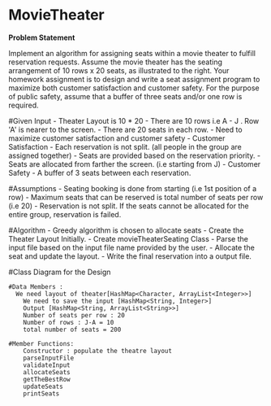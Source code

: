 # MovieTheater

**Problem Statement**

Implement an algorithm for assigning seats within a movie theater to
fulfill reservation requests. Assume the movie theater has the seating
arrangement of 10 rows x 20 seats, as illustrated to the right.
Your homework assignment is to design and write a seat assignment
program to maximize both customer satisfaction and customer
safety. For the purpose of public safety, assume that a buffer of three
seats and/or one row is required.

#Given Input
    - Theater Layout is 10 * 20
    - There are 10 rows i.e A - J . Row 'A' is nearer to the screen.
    - There are 20 seats in each row.
    - Need to maximize customer satisfaction and customer safety
    - Customer Satisfaction
        - Each reservation is not split. (all people in the group are assigned together)
        - Seats are provided based on the reservation priority.
        - Seats are allocated from farther the screen. (i.e starting from J)
    - Customer Safety
        - A buffer of 3 seats between each reservation.

#Assumptions
    - Seating booking is done from starting (i.e 1st position of a row)
    - Maximum seats that can be reserved is total number of seats per row (i.e 20)
    - Reservation is not split. If the seats cannot be allocated for the entire group, reservation is failed.

#Algorithm
    - Greedy algorithm is chosen to allocate seats
    - Create the Theater Layout Initially.
    - Create movieTheaterSeating Class
    - Parse the input file based on the input file name provided by the user.
    - Allocate the seat and update the layout.
    - Write the final reservation into a output file.

#Class Diagram for the Design


    #Data Members :
	  We need layout of theater[HashMap<Character, ArrayList<Integer>>]
		We need to save the input [HashMap<String, Integer>]
		Output [HashMap<String, ArrayList<String>>]
		Number of seats per row : 20
		Number of rows : J-A = 10
		total number of seats = 200

	#Member Functions:
		Constructor : populate the theatre layout
		parseInputFile
		validateInput
		allocateSeats
		getTheBestRow
		updateSeats
		printSeats


